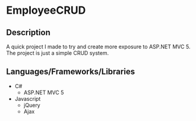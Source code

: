 # EmployeeCRUD
## Description
A quick project I made to try and create more exposure to ASP.NET MVC 5. The project is just a simple CRUD system.

## Languages/Frameworks/Libraries
* C#
  * ASP.NET MVC 5
* Javascript
  * jQuery
  * Ajax
